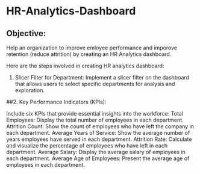 # HR-Analytics-Dashboard

## Objective:
Help an organization to improve emloyee performance and imporove retention (reduce attrition) by creating an HR Analytics dashboard.

Here are the steps involved in creating HR analytics dashboard:

1. Slicer Filter for Department:
Implement a slicer filter on the dashboard that allows users to select specific departments for analysis and exploration.

##2. Key Performance Indicators (KPIs):

Include six KPIs that provide essential insights into the workforce:
Total Employees: Display the total number of employees in each department.
Attrition Count: Show the count of employees who have left the company in each department.
Average Years of Service: Show the average number of years employees have served in each department.
Attrition Rate: Calculate and visualize the percentage of employees who have left in each department.
Average Salary: Display the average salary of employees in each department.
Average Age of Employees: Present the average age of employees in each department.



